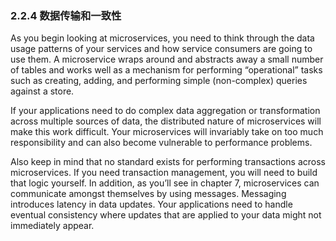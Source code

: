 ### 2.2.4 数据传输和一致性

As you begin looking at microservices, you need to think through the data usage patterns of your services and how service consumers are going to use them. A microservice wraps around and abstracts away a small number of tables and works well as a mechanism for performing “operational” tasks such as creating, adding, and performing simple \(non-complex\) queries against a store.

If your applications need to do complex data aggregation or transformation across multiple sources of data, the distributed nature of microservices will make this work difficult. Your microservices will invariably take on too much responsibility and can also become vulnerable to performance problems.

Also keep in mind that no standard exists for performing transactions across microservices. If you need transaction management, you will need to build that logic yourself. In addition, as you’ll see in chapter 7, microservices can communicate amongst themselves by using messages. Messaging introduces latency in data updates. Your applications need to handle eventual consistency where updates that are applied to your data might not immediately appear.



